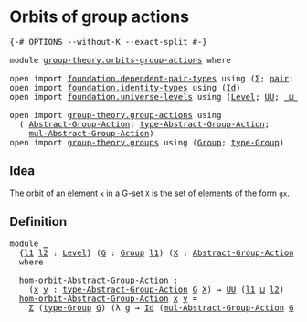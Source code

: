 # Orbits of group actions

<pre class="Agda"><a id="36" class="Symbol">{-#</a> <a id="40" class="Keyword">OPTIONS</a> <a id="48" class="Pragma">--without-K</a> <a id="60" class="Pragma">--exact-split</a> <a id="74" class="Symbol">#-}</a>

<a id="79" class="Keyword">module</a> <a id="86" href="group-theory.orbits-group-actions.html" class="Module">group-theory.orbits-group-actions</a> <a id="120" class="Keyword">where</a>

<a id="127" class="Keyword">open</a> <a id="132" class="Keyword">import</a> <a id="139" href="foundation.dependent-pair-types.html" class="Module">foundation.dependent-pair-types</a> <a id="171" class="Keyword">using</a> <a id="177" class="Symbol">(</a><a id="178" href="foundation-core.dependent-pair-types.html#502" class="Record">Σ</a><a id="179" class="Symbol">;</a> <a id="181" href="foundation-core.dependent-pair-types.html#575" class="InductiveConstructor">pair</a><a id="185" class="Symbol">;</a> <a id="187" href="foundation-core.dependent-pair-types.html#592" class="Field">pr1</a><a id="190" class="Symbol">;</a> <a id="192" href="foundation-core.dependent-pair-types.html#604" class="Field">pr2</a><a id="195" class="Symbol">)</a>
<a id="197" class="Keyword">open</a> <a id="202" class="Keyword">import</a> <a id="209" href="foundation.identity-types.html" class="Module">foundation.identity-types</a> <a id="235" class="Keyword">using</a> <a id="241" class="Symbol">(</a><a id="242" href="foundation-core.identity-types.html#641" class="Datatype">Id</a><a id="244" class="Symbol">)</a>
<a id="246" class="Keyword">open</a> <a id="251" class="Keyword">import</a> <a id="258" href="foundation.universe-levels.html" class="Module">foundation.universe-levels</a> <a id="285" class="Keyword">using</a> <a id="291" class="Symbol">(</a><a id="292" href="Agda.Primitive.html#597" class="Postulate">Level</a><a id="297" class="Symbol">;</a> <a id="299" href="foundation-core.universe-levels.html#222" class="Primitive">UU</a><a id="301" class="Symbol">;</a> <a id="303" href="Agda.Primitive.html#810" class="Primitive Operator">_⊔_</a><a id="306" class="Symbol">)</a>

<a id="309" class="Keyword">open</a> <a id="314" class="Keyword">import</a> <a id="321" href="group-theory.group-actions.html" class="Module">group-theory.group-actions</a> <a id="348" class="Keyword">using</a>
  <a id="356" class="Symbol">(</a> <a id="358" href="group-theory.group-actions.html#1192" class="Function">Abstract-Group-Action</a><a id="379" class="Symbol">;</a> <a id="381" href="group-theory.group-actions.html#1501" class="Function">type-Abstract-Group-Action</a><a id="407" class="Symbol">;</a>
    <a id="413" href="group-theory.group-actions.html#1980" class="Function">mul-Abstract-Group-Action</a><a id="438" class="Symbol">)</a>
<a id="440" class="Keyword">open</a> <a id="445" class="Keyword">import</a> <a id="452" href="group-theory.groups.html" class="Module">group-theory.groups</a> <a id="472" class="Keyword">using</a> <a id="478" class="Symbol">(</a><a id="479" href="group-theory.groups.html#1961" class="Function">Group</a><a id="484" class="Symbol">;</a> <a id="486" href="group-theory.groups.html#2204" class="Function">type-Group</a><a id="496" class="Symbol">)</a>
</pre>
## Idea

The orbit of an element `x` in a G-set `X` is the set of elements of the form `gx`.

## Definition

<pre class="Agda"><a id="620" class="Keyword">module</a> <a id="627" href="group-theory.orbits-group-actions.html#627" class="Module">_</a>
  <a id="631" class="Symbol">{</a><a id="632" href="group-theory.orbits-group-actions.html#632" class="Bound">l1</a> <a id="635" href="group-theory.orbits-group-actions.html#635" class="Bound">l2</a> <a id="638" class="Symbol">:</a> <a id="640" href="Agda.Primitive.html#597" class="Postulate">Level</a><a id="645" class="Symbol">}</a> <a id="647" class="Symbol">(</a><a id="648" href="group-theory.orbits-group-actions.html#648" class="Bound">G</a> <a id="650" class="Symbol">:</a> <a id="652" href="group-theory.groups.html#1961" class="Function">Group</a> <a id="658" href="group-theory.orbits-group-actions.html#632" class="Bound">l1</a><a id="660" class="Symbol">)</a> <a id="662" class="Symbol">(</a><a id="663" href="group-theory.orbits-group-actions.html#663" class="Bound">X</a> <a id="665" class="Symbol">:</a> <a id="667" href="group-theory.group-actions.html#1192" class="Function">Abstract-Group-Action</a> <a id="689" href="group-theory.orbits-group-actions.html#648" class="Bound">G</a> <a id="691" href="group-theory.orbits-group-actions.html#635" class="Bound">l2</a><a id="693" class="Symbol">)</a>
  <a id="697" class="Keyword">where</a>

  <a id="706" href="group-theory.orbits-group-actions.html#706" class="Function">hom-orbit-Abstract-Group-Action</a> <a id="738" class="Symbol">:</a>
    <a id="744" class="Symbol">(</a><a id="745" href="group-theory.orbits-group-actions.html#745" class="Bound">x</a> <a id="747" href="group-theory.orbits-group-actions.html#747" class="Bound">y</a> <a id="749" class="Symbol">:</a> <a id="751" href="group-theory.group-actions.html#1501" class="Function">type-Abstract-Group-Action</a> <a id="778" href="group-theory.orbits-group-actions.html#648" class="Bound">G</a> <a id="780" href="group-theory.orbits-group-actions.html#663" class="Bound">X</a><a id="781" class="Symbol">)</a> <a id="783" class="Symbol">→</a> <a id="785" href="foundation-core.universe-levels.html#222" class="Primitive">UU</a> <a id="788" class="Symbol">(</a><a id="789" href="group-theory.orbits-group-actions.html#632" class="Bound">l1</a> <a id="792" href="Agda.Primitive.html#810" class="Primitive Operator">⊔</a> <a id="794" href="group-theory.orbits-group-actions.html#635" class="Bound">l2</a><a id="796" class="Symbol">)</a>
  <a id="800" href="group-theory.orbits-group-actions.html#706" class="Function">hom-orbit-Abstract-Group-Action</a> <a id="832" href="group-theory.orbits-group-actions.html#832" class="Bound">x</a> <a id="834" href="group-theory.orbits-group-actions.html#834" class="Bound">y</a> <a id="836" class="Symbol">=</a>
    <a id="842" href="foundation-core.dependent-pair-types.html#502" class="Record">Σ</a> <a id="844" class="Symbol">(</a><a id="845" href="group-theory.groups.html#2204" class="Function">type-Group</a> <a id="856" href="group-theory.orbits-group-actions.html#648" class="Bound">G</a><a id="857" class="Symbol">)</a> <a id="859" class="Symbol">(λ</a> <a id="862" href="group-theory.orbits-group-actions.html#862" class="Bound">g</a> <a id="864" class="Symbol">→</a> <a id="866" href="foundation-core.identity-types.html#641" class="Datatype">Id</a> <a id="869" class="Symbol">(</a><a id="870" href="group-theory.group-actions.html#1980" class="Function">mul-Abstract-Group-Action</a> <a id="896" href="group-theory.orbits-group-actions.html#648" class="Bound">G</a> <a id="898" href="group-theory.orbits-group-actions.html#663" class="Bound">X</a> <a id="900" href="group-theory.orbits-group-actions.html#862" class="Bound">g</a> <a id="902" href="group-theory.orbits-group-actions.html#832" class="Bound">x</a><a id="903" class="Symbol">)</a> <a id="905" href="group-theory.orbits-group-actions.html#834" class="Bound">y</a><a id="906" class="Symbol">)</a>
</pre>
